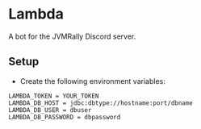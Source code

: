 # Lambda

A bot for the JVMRally Discord server.

## Setup
* Create the following environment variables:
```
LAMBDA_TOKEN = YOUR_TOKEN
LAMBDA_DB_HOST = jdbc:dbtype://hostname:port/dbname
LAMBDA_DB_USER = dbuser
LAMBDA_DB_PASSWORD = dbpassword
```